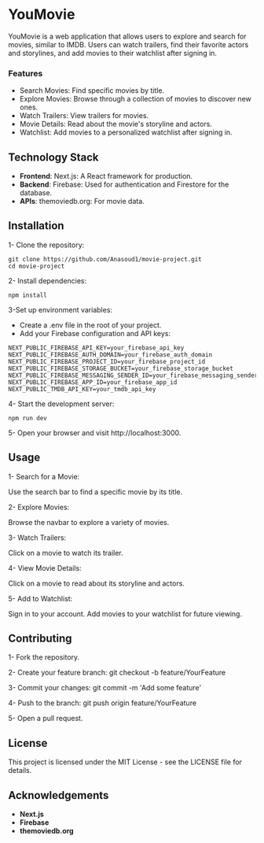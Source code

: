 # YouMovie
YouMovie is a web application that allows users to explore and search for movies, similar to IMDB. Users can watch trailers, find their favorite actors and storylines, and add movies to their watchlist after signing in.

### Features
  * Search Movies: Find specific movies by title.
  * Explore Movies: Browse through a collection of movies to discover new ones.
  * Watch Trailers: View trailers for movies.
  * Movie Details: Read about the movie's storyline and actors.
  * Watchlist: Add movies to a personalized watchlist after signing in.

## Technology Stack
- **Frontend**:
  Next.js: A React framework for production.
- **Backend**:
  Firebase: Used for authentication and Firestore for the database.
- **APIs**:
  themoviedb.org: For movie data.

## Installation
1- Clone the repository:

```
git clone https://github.com/Anasoud1/movie-project.git
cd movie-project
```

2- Install dependencies:

```
npm install
```

3-Set up environment variables:

  * Create a .env file in the root of your project.
  * Add your Firebase configuration and API keys:
   ```
  NEXT_PUBLIC_FIREBASE_API_KEY=your_firebase_api_key
  NEXT_PUBLIC_FIREBASE_AUTH_DOMAIN=your_firebase_auth_domain
  NEXT_PUBLIC_FIREBASE_PROJECT_ID=your_firebase_project_id
  NEXT_PUBLIC_FIREBASE_STORAGE_BUCKET=your_firebase_storage_bucket
  NEXT_PUBLIC_FIREBASE_MESSAGING_SENDER_ID=your_firebase_messaging_sender_id
  NEXT_PUBLIC_FIREBASE_APP_ID=your_firebase_app_id
  NEXT_PUBLIC_TMDB_API_KEY=your_tmdb_api_key
  ```

4- Start the development server:

```
npm run dev
```

5- Open your browser and visit http://localhost:3000.

## Usage
 1- Search for a Movie:
 
Use the search bar to find a specific movie by its title.
  
 2- Explore Movies:

Browse the navbar to explore a variety of movies.

 3- Watch Trailers:

Click on a movie to watch its trailer.

 4- View Movie Details:

Click on a movie to read about its storyline and actors.
  
 5- Add to Watchlist:

Sign in to your account.
Add movies to your watchlist for future viewing.

## Contributing
1- Fork the repository.

2- Create your feature branch: git checkout -b feature/YourFeature

3- Commit your changes: git commit -m 'Add some feature'

4- Push to the branch: git push origin feature/YourFeature

5- Open a pull request.

## License
This project is licensed under the MIT License - see the LICENSE file for details.

## Acknowledgements
 * **Next.js**
 * **Firebase**
 * **themoviedb.org**
